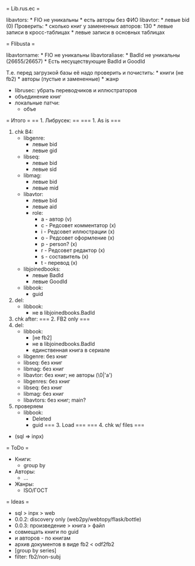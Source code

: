 = Lib.rus.ec =

libavtors:
	* FIO не уникальны
	* есть авторы без ФИО
libavtor:
	* левые bid (0)
Проверить:
	* сколько книг у замененных авторов: 130
	* левые записи в кросс-таблицах
	* левые записи в основных таблицах

= Flibusta =

libavtorname:
	* FIO не уникальны
libavtoraliase:
	* BadId не уникальны (26655/26657)
	* Есть несуществующие BadId и GoodId

Т.е. перед загрузкой базы её надо проверить и почистить:
	* книги (не fb2)
	* авторы (пустые и замененные)
	* жанр

* librusec: убрать переводчиков и иллюстраторов
* объединение книг
* локальные патчи:
	* объе

= Итого =
== 1. Либрусек: ==
=== 1. As is ===
1. chk B4:
	* libgenre:
		* левые bid
		* левые gid
	* libseq:
		* левые bid
		* левые sid
	* libmag:
		* левые bid
		* левые mid
	* libavtor:
		* левые bid
		* левые aid
		* role:
			* a - автор (v)
			* c - Редсовет комментатор (x)
			* i - Редсовет иллюстрации (x)
			* o - Редсовет оформление (x)
			* p - person? (x)
			* r - Редсовет редактор (x)
			* s - составитель (x)
			* t - перевод (x)
	* libjoinedbooks:
		* левые BadId
		* левые GoodId
	* libbook:
		* guid
2. del:
	* libbook:
		* не в libjoinedbooks.BadId
3. chk after:
=== 2. FB2 only ===
1. del:
	* libbook:
		* [не fb2]
		* не в libjoinedbooks.BadId
		* единственная книга в сериале
	* libgenre: без книг
	* libseq: без книг
	* libmag: без книг
	* libavtor: без книг; не авторы (\0|'a')
	* libgenres: без книг
	* libseq: без книг
	* libmag: без книг
	* libavtors: без книг; main?
2. проверяем
	* libbook:
		* Deleted
		* guid
=== 3. Load ===
=== 4. chk w/ files ===
* (sql => inpx)

= ToDo =
* Книги:
	* group by
* Авторы:
	* ...
* Жанры:
	* ISO/ГОСТ

= Ideas =
* sql > inpx > web
* 0.0.2: discovery only (web2py/webtopy/flask/bottle)
* 0.0.3: произведение > книга > файл
* совмещать книги по guid
* и авторов - по книгам
* архив документов в виде fb2 < odf2fb2
* [group by series]
* filter: fb2/non-subj
